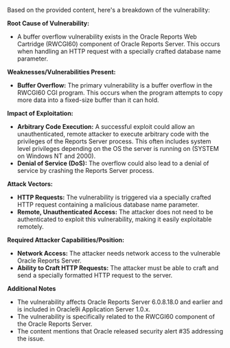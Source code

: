 Based on the provided content, here's a breakdown of the vulnerability:

**Root Cause of Vulnerability:**

*   A buffer overflow vulnerability exists in the Oracle Reports Web Cartridge (RWCGI60) component of Oracle Reports Server. This occurs when handling an HTTP request with a specially crafted database name parameter.

**Weaknesses/Vulnerabilities Present:**

*   **Buffer Overflow:** The primary vulnerability is a buffer overflow in the RWCGI60 CGI program. This occurs when the program attempts to copy more data into a fixed-size buffer than it can hold.

**Impact of Exploitation:**

*   **Arbitrary Code Execution:** A successful exploit could allow an unauthenticated, remote attacker to execute arbitrary code with the privileges of the Reports Server process. This often includes system level privileges depending on the OS the server is running on (SYSTEM on Windows NT and 2000).
*   **Denial of Service (DoS):**  The overflow could also lead to a denial of service by crashing the Reports Server process.

**Attack Vectors:**

*   **HTTP Requests:** The vulnerability is triggered via a specially crafted HTTP request containing a malicious database name parameter.
*   **Remote, Unauthenticated Access:** The attacker does not need to be authenticated to exploit this vulnerability, making it easily exploitable remotely.

**Required Attacker Capabilities/Position:**

*   **Network Access:** The attacker needs network access to the vulnerable Oracle Reports Server.
*   **Ability to Craft HTTP Requests:** The attacker must be able to craft and send a specially formatted HTTP request to the server.

**Additional Notes**

*   The vulnerability affects Oracle Reports Server 6.0.8.18.0 and earlier and is included in Oracle9i Application Server 1.0.x.
*   The vulnerability is specifically related to the RWCGI60 component of the Oracle Reports Server.
* The content mentions that Oracle released security alert #35 addressing the issue.
